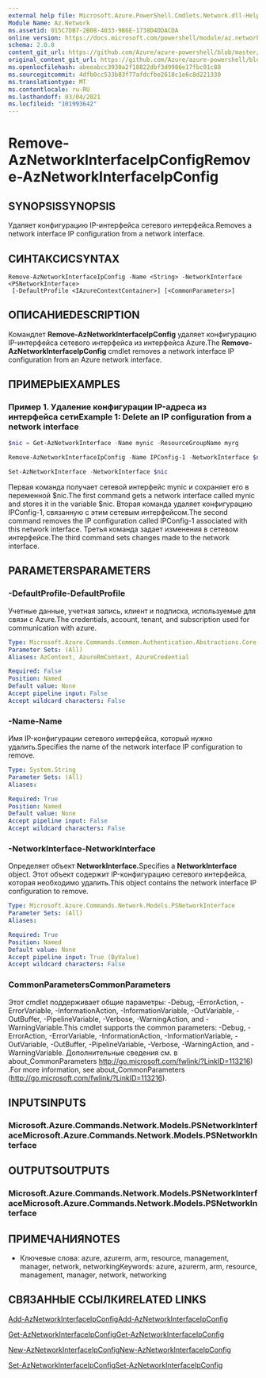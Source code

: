 ```yaml
---
external help file: Microsoft.Azure.PowerShell.Cmdlets.Network.dll-Help.xml
Module Name: Az.Network
ms.assetid: 015C7DB7-2B08-4033-9B6E-1738D4DDACDA
online version: https://docs.microsoft.com/powershell/module/az.network/remove-aznetworkinterfaceipconfig
schema: 2.0.0
content_git_url: https://github.com/Azure/azure-powershell/blob/master/src/Network/Network/help/Remove-AzNetworkInterfaceIpConfig.md
original_content_git_url: https://github.com/Azure/azure-powershell/blob/master/src/Network/Network/help/Remove-AzNetworkInterfaceIpConfig.md
ms.openlocfilehash: abeeabcc3930a2f18822dbf3d9986e17fbc01c88
ms.sourcegitcommit: 4dfb0cc533b83f77afdcfbe2618c1e6c8d221330
ms.translationtype: MT
ms.contentlocale: ru-RU
ms.lasthandoff: 03/04/2021
ms.locfileid: "101993642"
---
```

# <span data-ttu-id="dd217-101">Remove-AzNetworkInterfaceIpConfig</span><span class="sxs-lookup"><span data-stu-id="dd217-101">Remove-AzNetworkInterfaceIpConfig</span></span>

## <span data-ttu-id="dd217-102">SYNOPSIS</span><span class="sxs-lookup"><span data-stu-id="dd217-102">SYNOPSIS</span></span>
<span data-ttu-id="dd217-103">Удаляет конфигурацию IP-интерфейса сетевого интерфейса.</span><span class="sxs-lookup"><span data-stu-id="dd217-103">Removes a network interface IP configuration from a network interface.</span></span>

## <span data-ttu-id="dd217-104">СИНТАКСИС</span><span class="sxs-lookup"><span data-stu-id="dd217-104">SYNTAX</span></span>

```
Remove-AzNetworkInterfaceIpConfig -Name <String> -NetworkInterface <PSNetworkInterface>
 [-DefaultProfile <IAzureContextContainer>] [<CommonParameters>]
```

## <span data-ttu-id="dd217-105">ОПИСАНИЕ</span><span class="sxs-lookup"><span data-stu-id="dd217-105">DESCRIPTION</span></span>
<span data-ttu-id="dd217-106">Командлет **Remove-AzNetworkInterfaceIpConfig** удаляет конфигурацию IP-интерфейса сетевого интерфейса из интерфейса Azure.</span><span class="sxs-lookup"><span data-stu-id="dd217-106">The **Remove-AzNetworkInterfaceIpConfig** cmdlet removes a network interface IP configuration from an Azure network interface.</span></span>

## <span data-ttu-id="dd217-107">ПРИМЕРЫ</span><span class="sxs-lookup"><span data-stu-id="dd217-107">EXAMPLES</span></span>

### <span data-ttu-id="dd217-108">Пример 1. Удаление конфигурации IP-адреса из интерфейса сети</span><span class="sxs-lookup"><span data-stu-id="dd217-108">Example 1: Delete an IP configuration from a network interface</span></span>
```powershell
$nic = Get-AzNetworkInterface -Name mynic -ResourceGroupName myrg

Remove-AzNetworkInterfaceIpConfig -Name IPConfig-1 -NetworkInterface $nic

Set-AzNetworkInterface -NetworkInterface $nic
```

<span data-ttu-id="dd217-109">Первая команда получает сетевой интерфейс mynic и сохраняет его в переменной $nic.</span><span class="sxs-lookup"><span data-stu-id="dd217-109">The first command gets a network interface called mynic and stores it in the variable $nic.</span></span> <span data-ttu-id="dd217-110">Вторая команда удаляет конфигурацию IPConfig-1, связанную с этим сетевым интерфейсом.</span><span class="sxs-lookup"><span data-stu-id="dd217-110">The second command removes the IP configuration called IPConfig-1 associated with this network interface.</span></span> <span data-ttu-id="dd217-111">Третья команда задает изменения в сетевом интерфейсе.</span><span class="sxs-lookup"><span data-stu-id="dd217-111">The third command sets changes made to the network interface.</span></span>

## <span data-ttu-id="dd217-112">PARAMETERS</span><span class="sxs-lookup"><span data-stu-id="dd217-112">PARAMETERS</span></span>

### <span data-ttu-id="dd217-113">-DefaultProfile</span><span class="sxs-lookup"><span data-stu-id="dd217-113">-DefaultProfile</span></span>
<span data-ttu-id="dd217-114">Учетные данные, учетная запись, клиент и подписка, используемые для связи с Azure.</span><span class="sxs-lookup"><span data-stu-id="dd217-114">The credentials, account, tenant, and subscription used for communication with azure.</span></span>

```yaml
Type: Microsoft.Azure.Commands.Common.Authentication.Abstractions.Core.IAzureContextContainer
Parameter Sets: (All)
Aliases: AzContext, AzureRmContext, AzureCredential

Required: False
Position: Named
Default value: None
Accept pipeline input: False
Accept wildcard characters: False
```

### <span data-ttu-id="dd217-115">-Name</span><span class="sxs-lookup"><span data-stu-id="dd217-115">-Name</span></span>
<span data-ttu-id="dd217-116">Имя IP-конфигурации сетевого интерфейса, который нужно удалить.</span><span class="sxs-lookup"><span data-stu-id="dd217-116">Specifies the name of the network interface IP configuration to remove.</span></span>

```yaml
Type: System.String
Parameter Sets: (All)
Aliases:

Required: True
Position: Named
Default value: None
Accept pipeline input: False
Accept wildcard characters: False
```

### <span data-ttu-id="dd217-117">-NetworkInterface</span><span class="sxs-lookup"><span data-stu-id="dd217-117">-NetworkInterface</span></span>
<span data-ttu-id="dd217-118">Определяет объект **NetworkInterface.**</span><span class="sxs-lookup"><span data-stu-id="dd217-118">Specifies a **NetworkInterface** object.</span></span>
<span data-ttu-id="dd217-119">Этот объект содержит IP-конфигурацию сетевого интерфейса, которая необходимо удалить.</span><span class="sxs-lookup"><span data-stu-id="dd217-119">This object contains the network interface IP configuration to remove.</span></span>

```yaml
Type: Microsoft.Azure.Commands.Network.Models.PSNetworkInterface
Parameter Sets: (All)
Aliases:

Required: True
Position: Named
Default value: None
Accept pipeline input: True (ByValue)
Accept wildcard characters: False
```

### <span data-ttu-id="dd217-120">CommonParameters</span><span class="sxs-lookup"><span data-stu-id="dd217-120">CommonParameters</span></span>
<span data-ttu-id="dd217-121">Этот cmdlet поддерживает общие параметры: -Debug, -ErrorAction, -ErrorVariable, -InformationAction, -InformationVariable, -OutVariable, -OutBuffer, -PipelineVariable, -Verbose, -WarningAction, and -WarningVariable.</span><span class="sxs-lookup"><span data-stu-id="dd217-121">This cmdlet supports the common parameters: -Debug, -ErrorAction, -ErrorVariable, -InformationAction, -InformationVariable, -OutVariable, -OutBuffer, -PipelineVariable, -Verbose, -WarningAction, and -WarningVariable.</span></span> <span data-ttu-id="dd217-122">Дополнительные сведения см. в about_CommonParameters http://go.microsoft.com/fwlink/?LinkID=113216) .</span><span class="sxs-lookup"><span data-stu-id="dd217-122">For more information, see about_CommonParameters (http://go.microsoft.com/fwlink/?LinkID=113216).</span></span>

## <span data-ttu-id="dd217-123">INPUTS</span><span class="sxs-lookup"><span data-stu-id="dd217-123">INPUTS</span></span>

### <span data-ttu-id="dd217-124">Microsoft.Azure.Commands.Network.Models.PSNetworkInterface</span><span class="sxs-lookup"><span data-stu-id="dd217-124">Microsoft.Azure.Commands.Network.Models.PSNetworkInterface</span></span>

## <span data-ttu-id="dd217-125">OUTPUTS</span><span class="sxs-lookup"><span data-stu-id="dd217-125">OUTPUTS</span></span>

### <span data-ttu-id="dd217-126">Microsoft.Azure.Commands.Network.Models.PSNetworkInterface</span><span class="sxs-lookup"><span data-stu-id="dd217-126">Microsoft.Azure.Commands.Network.Models.PSNetworkInterface</span></span>

## <span data-ttu-id="dd217-127">ПРИМЕЧАНИЯ</span><span class="sxs-lookup"><span data-stu-id="dd217-127">NOTES</span></span>
* <span data-ttu-id="dd217-128">Ключевые слова: azure, azurerm, arm, resource, management, manager, network, networking</span><span class="sxs-lookup"><span data-stu-id="dd217-128">Keywords: azure, azurerm, arm, resource, management, manager, network, networking</span></span>

## <span data-ttu-id="dd217-129">СВЯЗАННЫЕ ССЫЛКИ</span><span class="sxs-lookup"><span data-stu-id="dd217-129">RELATED LINKS</span></span>

[<span data-ttu-id="dd217-130">Add-AzNetworkInterfaceIpConfig</span><span class="sxs-lookup"><span data-stu-id="dd217-130">Add-AzNetworkInterfaceIpConfig</span></span>](./Add-AzNetworkInterfaceIpConfig.md)

[<span data-ttu-id="dd217-131">Get-AzNetworkInterfaceIpConfig</span><span class="sxs-lookup"><span data-stu-id="dd217-131">Get-AzNetworkInterfaceIpConfig</span></span>](./Get-AzNetworkInterfaceIpConfig.md)

[<span data-ttu-id="dd217-132">New-AzNetworkInterfaceIpConfig</span><span class="sxs-lookup"><span data-stu-id="dd217-132">New-AzNetworkInterfaceIpConfig</span></span>](./New-AzNetworkInterfaceIpConfig.md)

[<span data-ttu-id="dd217-133">Set-AzNetworkInterfaceIpConfig</span><span class="sxs-lookup"><span data-stu-id="dd217-133">Set-AzNetworkInterfaceIpConfig</span></span>](./Set-AzNetworkInterfaceIpConfig.md)


